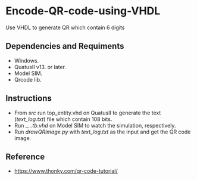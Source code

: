 # Encode-QR-code-using-VHDL
Use VHDL to generate QR which contain 6 digits
## Dependencies and Requiments
- Windows.
- QuatusII v13. or later.
- Model SIM.
- Qrcode lib.
## Instructions
- From _src_ run top_entity.vhd on QuatusII to generate the text (_text_log.txt_) file which contain 108 bits.
- Run _..._tb.vhd_ on Model SIM to watch the simulation, respectively.
- Run _drawQRimage.py_ with _text_log.txt_ as the input and get the QR code image.
## Reference
- https://www.thonky.com/qr-code-tutorial/
